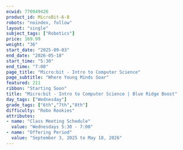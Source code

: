 ```yaml
---
ecwid: 770949426
product_id: MicroBit-6-8
robots: "noindex, follow"
layout: "single"
subject_tags: ["Robotics"]
price: 169.99
weight: "36"
start_date: "2025-09-03"
end_date: "2026-05-18"
start_time: "5:30"
end_time: "7:00"
page_title: "Micro:bit - Intro to Computer Science"
page_subtitle: "Where Young Minds Soar"
featured: 211
ribbon: "Starting Soon"
title: "Micro:bit - Intro to Computer Science | Blue Ridge Boost"
day_tags: ["Wednesday"]
grade_tags: ["6th","7th","8th"]
difficulty: "Robo Rookies"
attributes:
- name: "Class Meeting Schedule"
  value: "Wednesdays 5:30 - 7:00"
- name: "Offering Period"
  value: "September 3, 2025 to May 18, 2026"
---
```

